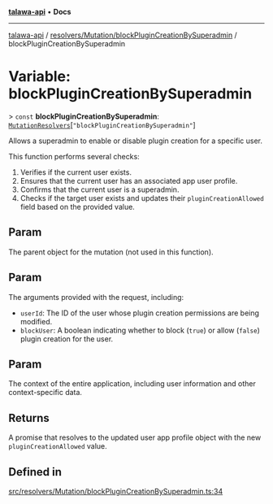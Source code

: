 [**talawa-api**](../../../../README.md) • **Docs**

***

[talawa-api](../../../../modules.md) / [resolvers/Mutation/blockPluginCreationBySuperadmin](../README.md) / blockPluginCreationBySuperadmin

# Variable: blockPluginCreationBySuperadmin

\> `const` **blockPluginCreationBySuperadmin**: [`MutationResolvers`](../../../../types/generatedGraphQLTypes/type-aliases/MutationResolvers.md)\[`"blockPluginCreationBySuperadmin"`\]

Allows a superadmin to enable or disable plugin creation for a specific user.

This function performs several checks:

1. Verifies if the current user exists.
2. Ensures that the current user has an associated app user profile.
3. Confirms that the current user is a superadmin.
4. Checks if the target user exists and updates their `pluginCreationAllowed` field based on the provided value.

## Param

The parent object for the mutation (not used in this function).

## Param

The arguments provided with the request, including:
  - `userId`: The ID of the user whose plugin creation permissions are being modified.
  - `blockUser`: A boolean indicating whether to block (`true`) or allow (`false`) plugin creation for the user.

## Param

The context of the entire application, including user information and other context-specific data.

## Returns

A promise that resolves to the updated user app profile object with the new `pluginCreationAllowed` value.

## Defined in

[src/resolvers/Mutation/blockPluginCreationBySuperadmin.ts:34](https://github.com/PalisadoesFoundation/talawa-api/blob/92443bb6a5ff3ed66457149a509401986a82e570/src/resolvers/Mutation/blockPluginCreationBySuperadmin.ts#L34)

